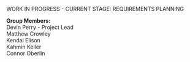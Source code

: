 WORK IN PROGRESS - CURRENT STAGE: REQUIREMENTS PLANNING

**Group Members:**<br>
Devin Perry - Project Lead<br>
Matthew Crowley<br>
Kendal Elison<br>
Kahmin Keller<br>
Connor Oberlin<br>
